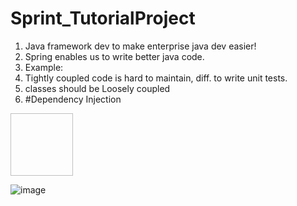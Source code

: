 # Sprint_TutorialProject

1. Java framework dev to make enterprise java dev easier!
2. Spring enables us to write better java code.
3. Example:
4. Tightly coupled code is hard to maintain, diff. to write unit tests.
5. classes should be Loosely coupled
6. #Dependency Injection
<img source ="https://github.com/Vaibhavwani11/Sprint_TutorialProject/assets/66110984/c571d85d-c152-4ec7-a7dc-94fa554c1139" width="100" height="100"> 

![image](https://github.com/Vaibhavwani11/Sprint_TutorialProject/assets/66110984/80f19131-bd49-43f5-9404-3b161d1e3f1f)

